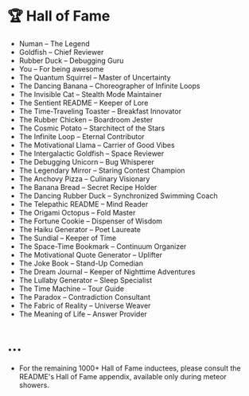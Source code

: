 # 🏆 Hall of Fame

- Numan – The Legend
- Goldfish – Chief Reviewer
- Rubber Duck – Debugging Guru
- You – For being awesome
- The Quantum Squirrel – Master of Uncertainty
- The Dancing Banana – Choreographer of Infinite Loops
- The Invisible Cat – Stealth Mode Maintainer
- The Sentient README – Keeper of Lore
- The Time-Traveling Toaster – Breakfast Innovator
- The Rubber Chicken – Boardroom Jester
- The Cosmic Potato – Starchitect of the Stars
- The Infinite Loop – Eternal Contributor
- The Motivational Llama – Carrier of Good Vibes
- The Intergalactic Goldfish – Space Reviewer
- The Debugging Unicorn – Bug Whisperer
- The Legendary Mirror – Staring Contest Champion
- The Anchovy Pizza – Culinary Visionary
- The Banana Bread – Secret Recipe Holder
- The Dancing Rubber Duck – Synchronized Swimming Coach
- The Telepathic README – Mind Reader
- The Origami Octopus – Fold Master
- The Fortune Cookie – Dispenser of Wisdom
- The Haiku Generator – Poet Laureate
- The Sundial – Keeper of Time
- The Space-Time Bookmark – Continuum Organizer
- The Motivational Quote Generator – Uplifter
- The Joke Book – Stand-Up Comedian
- The Dream Journal – Keeper of Nighttime Adventures
- The Lullaby Generator – Sleep Specialist
- The Time Machine – Tour Guide
- The Paradox – Contradiction Consultant
- The Fabric of Reality – Universe Weaver
- The Meaning of Life – Answer Provider

# ...

- For the remaining 1000+ Hall of Fame inductees, please consult the README's Hall of Fame appendix, available only during meteor showers. 